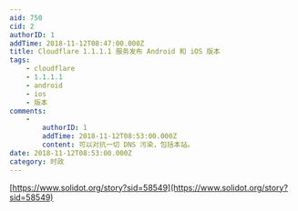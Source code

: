 ```yaml
---
aid: 750
cid: 2
authorID: 1
addTime: 2018-11-12T08:47:00.000Z
title: Cloudflare 1.1.1.1 服务发布 Android 和 iOS 版本
tags:
    - cloudflare
    - 1.1.1.1
    - android
    - ios
    - 版本
comments:
    -
        authorID: 1
        addTime: 2018-11-12T08:53:00.000Z
        content: 可以对抗一切 DNS 污染，包括本站。
date: 2018-11-12T08:53:00.000Z
category: 时政
---
```


[https://www.solidot.org/story?sid=58549](https://www.solidot.org/story?sid=58549)
